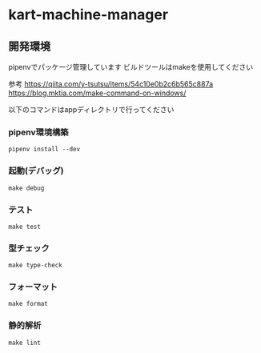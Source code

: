 # kart-machine-manager

## 開発環境

pipenvでパッケージ管理しています
ビルドツールはmakeを使用してください

参考
https://qiita.com/y-tsutsu/items/54c10e0b2c6b565c887a
https://blog.mktia.com/make-command-on-windows/

以下のコマンドはappディレクトリで行ってください

### pipenv環境構築
    pipenv install --dev

### 起動(デバッグ)
    make debug

### テスト
    make test

### 型チェック
    make type-check

### フォーマット
    make format

### 静的解析
    make lint
